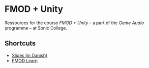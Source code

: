 # FMOD + Unity
Ressources for the course *FMOD + Unity* – a part of the *Game Audio* programme – at Sonic College.

## Shortcuts
- [Slides (in Danish)](https://fwestberg.github.io/fmod/)
- [FMOD Learn](https://www.fmod.com/learn)
